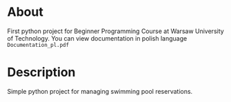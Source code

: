 # About
First python project for Beginner Programming Course at Warsaw University of Technology. You can view documentation in polish language `Documentation_pl.pdf`

# Description
Simple python project for managing swimming pool reservations.